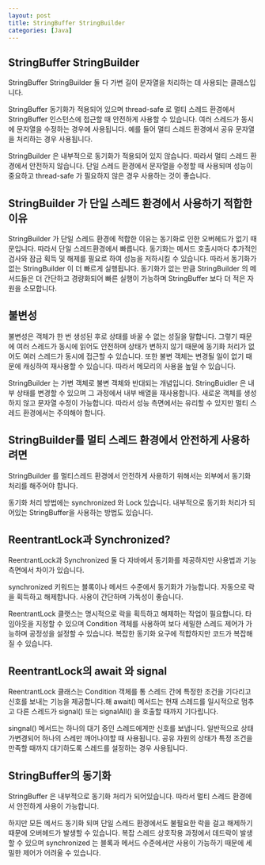 ```yaml
---
layout: post
title: StringBuffer StringBuilder
categories: [Java]
---
```


## StringBuffer StringBuilder
StringBuffer StringBuilder 둘 다 가변 길이 문자열을 처리하는 데 사용되는 클래스입니다.

StringBuffer 동기화가 적용되어 있으며 thread-safe 로 멀티 스레드 환경에서 StringBuffer 인스턴스에 접근할 때 안전하게 사용할 수  있습니다.
여러 스레드가 동시에 문자열을 수정하는 경우에 사용됩니다. 예를 들어 멀티 스레드 환경에서 공유 문자열을 처리하는 경우 사용됩니다.
<script src="https://gist.github.com/byunyourim/e1e56c08b6168c66d7324a03d3c1dc3c.js"></script>

StringBuilder 은 내부적으로 동기화가 적용되어 있지 않습니다. 따라서 멀티 스레드 환경에서 안전하지 않습니다.
단일 스레드 환경에서 문자열을 수정할 때 사용되며 성능이 중요하고 thread-safe 가 필요하지 않은 경우 사용하는 것이 좋습니다.
<script src="https://gist.github.com/byunyourim/3bc688cd74be0b6d4bf57f4b28300be4.js"></script>

## StringBuilder 가 단일 스레드 환경에서 사용하기 적합한 이유
StringBuilder 가 단일 스레드 환경에 적합한 이유는 동기화로 인한 오버헤드가 없기 때문입니다. 따라서 단일 스레드환경에서 빠릅니다.
동기화는 메서드 호출시마다 추가적인 검사와 잠금 획득 및 해제를 필요로 하여 성능을 저하시킬 수 있습니다.
따라서 동기화가 없는 StringBuilder 이 더 빠르게 실행됩니다.
동기화가 앖는 만큼 StringBuilder 의 메서드들은 더 간단하고 경량화되어 빠른 실행이 가능하며 StringBuffer 보다 더 적은 자원을 소모합니다.


## 불변성
불변성은 객체가 한 번 생성된 후로 상태를 바꿀 수 없는 성질을 말합니다.
그렇기 때문에 여러 스레드가 동시에 읽어도 안전하며 상태가 변하지 않기 때문에 동기화 처리가 없어도 여러 스레드가 동시에 접근할 수 있습니다.
또한 불변 객체는 변경될 일이 없기 때문에 캐싱하여 재사용할 수 있습니다. 따라서 메모리의 사용을 높일 수 있습니다.

StringBuilder 는 가변 객체로 불변 객체와 반대되는 개념입니다.
StringBuidler 은 내부 상태를 변경할 수 있으며 그 과정에서 내부 배열을 재사용합니다. 새로운 객체를 생성하지 않고 문자열 수정이 가능합니다.
따라서 성능 측면에서는 유리할 수 있지만 멀티 스레드 환경에서는 주의해야 합니다.


## StringBuilder를 멀티 스레드 환경에서 안전하게 사용하려면
StringBuilder 를 멀티스레드 환경에서 안전하게 사용하기 위해서는 외부에서 동기화 처리를 해주어야 합니다.

동기화 처리 방법에는 synchronized 와 Lock  있습니다.
내부적으로 동기화 처리가 되어있는 StringBuffer을 사용하는 방법도 있습니다.


## ReentrantLock과 Synchronized?
ReentrantLock과 Synchronized 둘 다 자바에서 동기화를 제공하지만 사용법과 기능 측면에서 차이가 있습니다.

synchronized 키워드는 블록이나 메서드 수준에서 동기화가 가능합니다. 자동으로 락을 획득하고 해제합니다.
사용이 간단하며 가독성이 좋습니다.
<script src="https://gist.github.com/byunyourim/d522eee32b0670d90a681e5929975f23.js"></script>

ReentrantLock 클랫스는 명시적으로 락을 획득하고 해제하는 작업이 필요합니다.
타임아웃을 지정할 수 있으며 Condition 객체를 사용하여 보다 세밀한 스레드 제어가 가능하며 공정성을 설정할 수 있습니다.
복잡한 동기화 요구에 적합하지만 코드가 복잡해질 수 있습니다.
<script src="https://gist.github.com/byunyourim/29938a19d1b22b786230fdc2fd6493c9.js"></script>


## ReentrantLock의 await 와 signal
ReentrantLock 클래스는 Condition 객체를 통 스레드 간에 특정한 조건을 기다리고 신호를 보내는 기능을 제공합니다.해
await() 메서드는 현재 스레드를 일시적으로 멈추고 다른 스레드가 signal() 또는 signalAll() 을 호출할 때까지 기다립니다.

singnal() 메서드는 하나의 대기 중인 스레드에게만 신호를 보냅니다. 일반적으로 상태가변경되어 하나의 스레만 깨어나야할 때 사용됩니다.
공유 자원의 상태가 특정 조건을 만족할 때까지 대기하도록 스레드를 설정하는 경우 사용됩니다.
<script src="https://gist.github.com/byunyourim/abc5c521cbbb8b597e7ca4587f021613.js"></script>


## StringBuffer의 동기화
StringBuffer 은 내부적으로 동기화 처리가 되어있습니다.
따라서 멀티 스레드 환경에서 안전하게 사용이 가능합니다. 

하지만 모든 메서드 동기화 되며 단일 스레드 환경에서도 불필요한 락을 걸고 해제하기 때문에 오버헤드가 발생할 수 있습니다.
복잡 스레드 상호작용 과정에서 데드락이 발생할 수 있으며 synchronized 는 블록과 메서드 수준에서만 사용이 가능하기 때문에 세밀한 제어가 어려울 수 있습니다.
